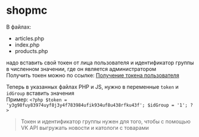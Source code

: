 # shopmc
В файлах:  
* articles.php 
* index.php 
* products.php  

надо вставить свой токен от лица пользователя и идентификатор группы в численном значении, где он является администратором  
Получить токен можно по ссылке: [Получение токена пользователя](https://oauth.vk.com/authorize?client_id=2685278&scope=notify,photos,friends,audio,video,notes,pages,docs,status,questions,offers,wall,groups,messages,notifications,stats,ads,offline&redirect_uri=http://api.vk.com/blank.html&display=page&response_type=token&callback=callbackFunc "Получение токена")

Теперь в указанных файлах PHP и JS, нужно в переменные `token` и `idGroup` вставить значения  
Пример:
    `<?php
        $token = 'y3g98fuy83974uyf8j3y4f783984ufik934uf8u438rfku43f';
        $idGroup = '1';
    ?>`

>Токен и идентификатор группы нужен для того, чтобы с помощью VK API выгружать новости и катологи с товарами
